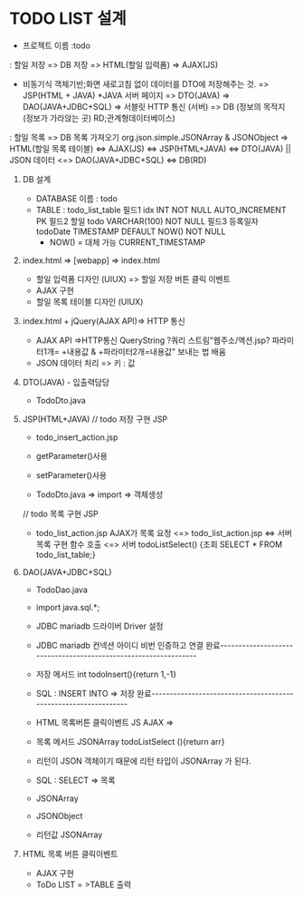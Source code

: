 # TODO LIST 설계
  - 프로젝트 이름 :todo
  
  : 할일 저장 => DB 저장 
  => HTML(할일 입력폼) 
  => AJAX(JS)
  * 비동기식 객체기반;화면 새로고침 없이 데이터를 DTO에 저장해주는 것.
  => JSP(HTML + JAVA)
  *JAVA 서버 페이지
  => DTO(JAVA)
  => DAO(JAVA+JDBC+SQL) => 서블릿 HTTP 통신 (서버)
  => DB (정보의 목적지 (정보가 가라앉는 곳) RD;관계형데이터베이스)
   
  : 할일 목록
  => DB 목록 가져오기 org.json.simple.JSONArray & JSONObject 
  => HTML(할일 목록 테이블) <=> AJAX(JS) <=> JSP(HTML+JAVA) 
  <=> DTO(JAVA) || JSON 데이터 <=> DAO(JAVA+JDBC+SQL) <=> DB(RD)
  
1. DB 설계  
   - DATABASE  이름 : todo
   - TABLE : todo_list_table
     필드1 idx INT NOT NULL AUTO_INCREMENT PK
     필드2 할일 todo VARCHAR(100) NOT NULL
     필드3 등록일자 todoDate TIMESTAMP DEFAULT NOW() NOT NULL
     * NOW() = 대체 가능 CURRENT_TIMESTAMP
     
  
2. index.html => [webapp] => index.html
   - 할일 입력폼 디자인 (UIUX) => 할일 저장 버튼 클릭 이벤트
   - AJAX 구현
   - 할일 목록 테이블 디자인 (UIUX)

   
3. index.html + jQuery(AJAX API)=> HTTP 통신
   - AJAX API =>HTTP통신 QueryString ?쿼리 스트림"웹주소/액션.jsp? 파라미터1개= +내용값 & +파라미터2개=내용값" 보내는 법 배움 
   - JSON 데이터 처리 => 키 : 값

4. DTO(JAVA) - 입출력담당
   - TodoDto.java
   
5. JSP(HTML+JAVA)
   // todo 저장 구현 JSP
   - todo_insert_action.jsp 
   
   - getParameter()사용
   - setParameter()사용
   - TodoDto.java => import => 객체생성
   
   // todo 목록 구현 JSP
   - todo_list_action.jsp
AJAX가 목록 요청 
<=> todo_list_action.jsp 
<=> 서버목록 구현 함수 호출 
<=> 서버 todoListSelect()
{조회 SELECT * FROM todo_list_table;}
  
   

6. DAO(JAVA+JDBC+SQL)
   - TodoDao.java
   - import java.sql.*;
   - JDBC mariadb 드라이버 Driver 설정
   - JDBC mariadb 컨넥션 아이디 비번 인증하고 연결
완료----------------------------------------------------------------  
   - 저장 메서드 int todoInsert(){return 1,-1} 
   - SQL : INSERT INTO => 저장
완료---------------------------------------------------------------- 
   - HTML 목록버튼 클릭이벤트 JS AJAX =>
   - 목록 메서드 JSONArray todoListSelect (){return arr}
   - 리턴이 JSON 객체이기 때문에 리턴 타입이 JSONArray 가 된다. 
   
   - SQL : SELECT => 목록
   - JSONArray 
   - JSONObject
   - 리턴값 JSONArray

7. HTML 목록 버튼 클릭이벤트
   - AJAX 구현
   - ToDo LIST = >TABLE 출력 

